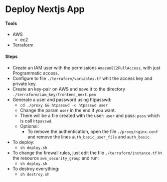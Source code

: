 # Deploy Nextjs App
#### Tools

- AWS
  - ec2
- Terraform

#### Steps

- Create an IAM user with the permissions `AmazonEC2FullAccess`, with just Programmatic access.
- Configure to file `./terraform/variables.tf` whit the access key and private key.
- Create an key-pair on AWS and save it to the directory `./terraform/iam_key/frontend_next.pem`
- Generate a user and password using htpasswd:
  - `cd ./proxy && htpasswd -c htpasswd user`
  - Change the param `user` in the end if you want.  
  - There will be a file created with the user: `user` and pass: `pass` which is call `htpasswd`.
  - Optional:
    - To remove the authentication, open the file `./proxy/nginx.conf` and remove the lines `auth_basic_user_file` and `auth_basic`.
- To deploy:
  - `sh deploy.sh`
- To change the firewall rules, just edit the file `./terraform/instance.tf` in the resource `aws_security_group` and run:
  - `sh deploy.sh`
- To destroy everything:
  - `sh destroy.sh`
